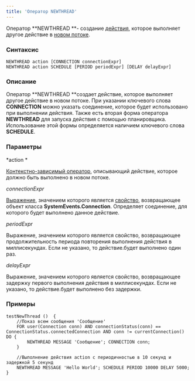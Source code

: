 ```yaml
---
title: 'Оператор NEWTHREAD'
---
```


Оператор **NEWTHREAD **- создание [действия](Actions.md), которое выполняет другое действие в [новом потоке](New_threads_NEWTHREAD_NEWEXECUTOR_.md).

### Синтаксис

    NEWTHREAD action [CONNECTION connectionExpr]
    NEWTHREAD action SCHEDULE [PERIOD periodExpr] [DELAY delayExpr]

### Описание

Оператор **NEWTHREAD **создает действие, которое выполняет другое действие в новом потоке. При указании ключевого слова **CONNECTION** можно указать соединение, которое будет использовано при выполнении действия. Также есть вторая форма оператора **NEWTHREAD** для запуска действия с помощью планировщика. Использование этой формы определяется наличием ключевого слова **SCHEDULE**.  

### Параметры

*action *

[Контекстно-зависимый оператор](Action_operator.md#contextdependent), описывающий действие, которое должно быть выполнено в новом потоке.

*connectionExpr*

[Выражение](Expression.md), значением которого является [свойство](Properties.md), возвращающее объект класса **SystemEvents.Connection**. Определяет соединение, для которого будет выполнено данное действие.  

*periodExpr*

Выражение, значением которого является свойство, возвращающее продолжительность периода повторения выполнения действия в миллисекундах. Если не указано, то действие.будет выполнено один раз.

*delayExpr*

Выражение, значением которого является свойство, возвращающее задержку первого выполнения действия в миллисекундах. Если не указано, то действие.будет выполнено без задержки.

 

### Примеры


```lsf
testNewThread ()  {
    //Показ всем сообщения 'Сообщение'
    FOR user(Connection conn) AND connectionStatus(conn) == ConnectionStatus.connectedConnection AND conn != currentConnection() DO {
        NEWTHREAD MESSAGE 'Сообщение'; CONNECTION conn;
    }

    //Выполнение действия action с периодичностью в 10 секунд и задержкой 5 секунд
    NEWTHREAD MESSAGE 'Hello World'; SCHEDULE PERIOD 10000 DELAY 5000;
}
```

  
